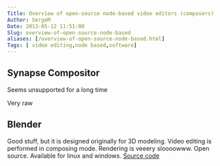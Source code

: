 ```yaml
---
Title: Overview of open-source node-based video editors (composers)
Author: SergeM
Date: 2013-05-12 11:51:00
Slug: overview-of-open-source-node-based
aliases: [/overview-of-open-source-node-based.html]
Tags: [ video editing,node based,software]
---
```




## Synapse Compositor 

Seems unsupported for a long time

Very raw



## Blender

Good stuff, but it is designed originally for 3D modeling. Video editing is performed in composing mode. Rendering is veeery sloooowww. Open source. Available for linux and windows. 
[Source code](http://gitorious.org/blenderprojects/)
